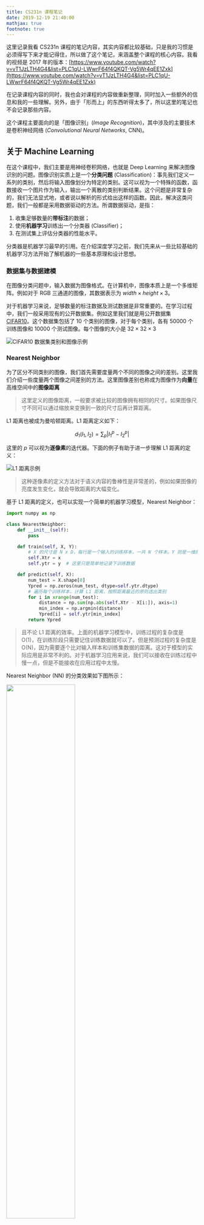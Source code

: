 ```yaml
---
title: CS231n 课程笔记
date: 2019-12-19 21:40:00
mathjax: true
footnote: true
---
```


这里记录我看 CS231n 课程的笔记内容，其实内容都比较基础，只是我的习惯是必须得写下来才能记得住，所以做了这个笔记，来涵盖整个课程的核心内容。我看的视频是 2017 年的版本：[https://www.youtube.com/watch?v=vT1JzLTH4G4&list=PLC1qU-LWwrF64f4QKQT-Vg5Wr4qEE1Zxk](https://www.youtube.com/watch?v=vT1JzLTH4G4&list=PLC1qU-LWwrF64f4QKQT-Vg5Wr4qEE1Zxk)

在记录课程内容的同时，我也会对课程的内容做重新整理，同时加入一些额外的信息和我的一些理解。另外，由于「形而上」的东西听得太多了，所以这里的笔记也不会记录那些内容。

这个课程主要面向的是「图像识别」(<i>Image Recognition</i>)，其中涉及的主要技术是卷积神经网络 (<i>Convolutional Neural Networks</i>, CNN)。

## 关于 Machine Learning

在这个课程中，我们主要是用神经卷积网络，也就是 Deep Learning 来解决图像识别的问题。图像识别实质上是一个**分类问题** (Classification)：事先我们定义一系列的类别，然后将输入图像划分为特定的类别。这可以视为一个特殊的函数，函数接收一个图片作为输入，输出一个离散的类别判断结果。这个问题是非常复杂的，我们无法显式地，或者说以解析的形式给出这样的函数。因此，解决这类问题，我们一般都是采用数据驱动的方法。所谓数据驱动，是指：

1. 收集足够数量的**带标注**的数据；
2. 使用**机器学习**训练出一个分类器 (Classifier)；
3. 在测试集上评估分类器的性能水平。

分类器是机器学习最早的引用。在介绍深度学习之前，我们先来从一些比较基础的机器学习方法开始了解机器的一些基本原理和设计思想。

### 数据集与数据建模

在图像分类问题中，输入数据为图像格式。在计算机中，图像本质上是一个多维矩阵。例如对于 RGB 三通道的图像，其数据表示为 $width \times height \times 3$。

对于机器学习来说，足够数量的标注数据及测试数据是非常重要的。在学习过程中，我们一般采用现有的公开数据集。例如这里我们就是用公开数据集 [CIFAR10](https://en.wikipedia.org/wiki/CIFAR-10)。这个数据集包括了 10 个类别的图像，对于每个类别，各有 50000 个训练图像和 10000 个测试图像。每个图像的大小是 $32 \times 32 \times 3$

![CIFAR10 数据集类别和图像示例](https://imgs.codewoody.com/uploads/big/1a23b6c81566c8da141925d0e1f36ed6.png)

### Nearest Neighbor

为了区分不同类别的图像，我们首先需要度量两个不同的图像之间的差别。这里我们介绍一些度量两个图像之间差别的方法。这里图像差别也称成为图像作为**向量**在高维空间中的**图像距离**

> 这里定义的图像距离，一般要求被比较的图像拥有相同的尺寸。如果图像尺寸不同可以通过缩放来变换到一致的尺寸后再计算距离。


L1 距离也被成为曼哈顿距离。L1 距离定义如下：

$$
d_1 (I_1, I_2) = \sum_{p} |I_1^p - I_2^p|
$$

这里的 $p$ 可以视为**逐像素**的迭代器。下面的例子有助于进一步理解 L1 距离的定义：

![L1 距离示例](https://imgs.codewoody.com/uploads/big/a1ef2bc8a5d4339ab38b530909ddd624.png)

> 这种逐像素的定义方法对于语义内容的鲁棒性是非常差的，例如如果图像的亮度发生变化，就会导致距离的大幅变化。

基于 L1 距离的定义，也可以实现一个简单的机器学习模型，Nearest Neighbor：

```python
import numpy as np

class NearestNeighbor:
    def __init__(self):
        pass

    def train(self, X, Y):
        # X 的尺寸是 N x D，每行是一个输入的训练样本，一共 N 个样本。Y 则是一维的。
        self.Xtr = x
        self.ytr = y  # 这里只是简单地记录下训练数据

    def predict(self, X):
        num_test = X.shape[0]
        Ypred = np.zeros(num_test, dtype=self.ytr.dtype)
        # 遍历每个训练样本，计算 L1 距离，按照距离最近的原则选出类别
        for i in xrange(num_test):
            distance = np.sum(np.abs(self.Xtr - X[i:]), axis=1)
            min_index = np.argmin(distance)
            Ypred[i] = self.ytr[min_index]
        return Ypred
```

> 且不论 L1 距离的效率。上面的机器学习模型中，训练过程的复杂度是 O(1)，在训练阶段只需要记住训练数据就可以了。但是预测过程的复杂度是 O(N)，因为需要逐个比对输入样本和训练集数据的距离。这对于模型的实际应用是非常不利的。对于机器学习应用来说，我们可以接收在训练过程中慢一点，但是不能接收在应用过程中太慢。

Nearest Neighbor (NN) 的分类效果如下图所示：

<img src="https://imgs.codewoody.com/uploads/big/92fc7b3dc9413d9d7f526fb2646060ab.png" alt="" style="width: 60%"/>

可以看到，NN 分类出来的结果，类别之间的切线非常曲折，这意味这少数的偏差值或者标注的错误会对分类结果产生比较大的影响，同时也不符合我们直观观察的结果，缺少真实世界的连续性。K-NN 算法就是为了解决这个问题而提出的。

### K-NN

K-NN 算法的思想是，比起在 NN 算法中我们值选择最近的 **1 个**点作为判决依据，在K-NN中，我们让距离输入点最近的 $K$ 个点进行**投票**，哪个类别的多，就判决为哪个类别。例如 $K = 3$ 时，距离输入点最近的 3 个样本点中，2 个是类别 A 的，1 个是类别 B 的，则输入点被判决为类别 A。K-NN 分类效果如下图：

![可以看到随着 K 的增长，不同区域之间的犬牙交错现象得到了抑制（红蓝之间的边界线）。白色区域为投票出现平票的区域。](https://imgs.codewoody.com/uploads/big/ebf2ba0f23b9150f4e3b47c546b7e1d6.png)

这里投票的过程没有加权重，在 K-NN 算法中，可以对投票环节进行不同的权重设计以达到不同的效果【~不过即便使用了 K-NN 算法的改进，这类基于距离的算法在图像的**语义层面**的分类上效果还是不好，所以基本上图像方面的问题都不实用 K-NN 算法。不过 K-NN 算法非常简单，适合让入门者了解机器学习的一些基本概念】。

### 更多不同类型的距离定义

上面的 K-NN 算法说明中我们一直使用的是 L1 距离。除了这种距离定义以外，还有其他众多不同的距离定义形式。如 L2 距离，又称欧几里得距离 (欧氏距离) 的定义为：

$$
d_2(I_1, I2) = \sqrt{\sum_p(I_1^p - I_2^p)^2}
$$

> 这里讨论一下 L1 和 L2 物理意义的区别。L1 距离的定义依赖于坐标轴，如果将坐标轴旋转一下，那么点之间的 L1 距离就会发生变化。L2 则不依赖于坐标轴的定义。因此 L2 适应用比较一般的情况，而如果坐标轴具备一定的特殊含义时，L1 距离可能会有比较好的效果。另外，计算量也可能成为需要考虑的因素。L2 的计算量要比 L1 大的多。
>
> 当然在实际应用中，还是靠尝试两者看效果来决定到底使用哪种。

### 超参数与 Validation

在使用 K-NN 算法时，如何选择参数 K 的值，如何选择距离函数是我们在训练开始以前就要指定的参数。这里需要我们设置，而不是从数据学习来的参数我们称之为超参数 (<i>Hyperparameter</i>)。如何设置合适的超参数的值依赖于具体的问题【~调参大法好】。

那么，如何调参呢？很多初学者会想当然地认为，调参的目的是让训练的模型在训练集上获得最好的性能，但是这是非常不好的做法。例如在 K-NN 算法中，设置 $K = 1$ 能够获得更好的精度。又例如在多项式曲线拟合中，如果有 100 个点，那么使用 100 阶的多项式去拟合能够在训练集上的完美的误差 -- 0。但是我们训练机器学习模型并不是为了让我们的模型在训练集上使用，而是在更多潜在的数据上使用。

那么一个简单改进思路是设置专门的测试集，在测试集上调试超参数的值。但是这也会产生上面提到的那种超参数和数据之前产生**过强**的耦合现象。更好的做法，是在训练集，测试集之外，设置专门的验证集 (<i>Validation</i>)，我们在验证集上调节超参数，最后在测试集上评估模型的性能【~使用这种做法，而不是使用前面两种错误的做法】。

更加强化的做法，我们称之为 <i>Cross-Validation</i>，即交叉验证。我们将训练数据分割为若干等分，然后逐个将某个等分作为验证集，将其他的作为训练集。**这种做法一般适合小规模的数据集，在深度学习中用的比较少**。

![图中绿色的为训练集，黄色的为验证集，红色的是测试集](https://imgs.codewoody.com/uploads/big/f2ed2d410c34321b7c4621bc8721823e.png)

## 线性分类

### 分类器的形式

线性分类 (Linear Classfication) 中，线性的意思代表了在这类分类器其中，分类器通过对特征数据进行线性组合来得到分类判决的依据。从可视化的角度来看，线性分类器中，不同类别的分界表现为高维的平面。特别的，在二维情况下，这个分界表现为直线，直线的两侧为不同的类别【~当然界面的线性会限制线性分类器的使用范围】。

> 线性分类是支撑向量机 (SVM) 的扩展。

例如在 CIFAR 10 分类问题中，使用线性分类意味着我们使用一个线性函数 $f(x, W)$ 将图像输入 $x$ 转化分类依据的分数。其中 $W$ 为需要从数据中学习的参数。

![](https://imgs.codewoody.com/uploads/big/78dd0d4698a9e829e8f25b613d918539.png)

这里线性函数的具体形式为: 

$$
f(x, W) = Wx + b
$$

> 如果给 $x$ 扩展一个列，且将新的维度设置为 1，则 $b$ 也可以整合进矩阵 $W$

这里矩阵 $W$ 为 $10 \times 3072$【~3072 = 32 \* 32 \* 3】。

![](https://imgs.codewoody.com/uploads/big/9fdd0fd146bb8a20de949cb19b00f58b.png)

<div id="meaning-of-w"></div>

如何理解线性分类器中的参数矩阵 $W$ 呢？事实上，参数矩阵基于模板创建了**模板图像**，然后通过模板图像来识别输入。我们将 $W$ 中的每一行还原成图像，结果如下：

![](https://imgs.codewoody.com/uploads/big/bfb6b365136e1d5872e684207d06ca2d.png)

我们可以从中看出对应类别的一些特征。这反应了参数矩阵 $W$ 作为**模板**图像的意义。在线性分类器中，受限于分类器的结构，每个类别我们只能生成一个这样的模板图像。而在更加复杂的模型中，我们可以得到层次更加丰富，数量更加庞大的模板模型。

> Assignment 1: [http://cs231n.github.io/assignments2017/assignment1/](http://cs231n.github.io/assignments2017/assignment1/)

### 损失函数

损失函数 (<i>Loss Function</i>) 是一个在机器学习与优化问题中非常重要的概念，它是效用函数 (<i>Utility Function</i>) 的反面。损失函数量化了预测结果的好坏程度。那么，找到让损失函数最小的参数，就能实现模型的最优化。损失函数的选择对于模型的性能有决定性的影响。

在本章节我们使用的线性函数中，损失函数的形式为：在给定数据集 $\{(x_i, y_i\}_{i = 1}^{N}$，其中 $x_i$ 为代表图像的向量数据，$y_i$ 为整型的标签值。损失函数的形式为 $L_i (f(x_i, W), y_i)$。这是单个样本的损失。模型在整个数据集上的平均损失为：

<div style="border: 1px solid">
$$
L = \frac{1}{N}\sum_i L_i (f(x_i, W), y_i)
$$
</div>

#### SVM Loss

源自支撑向量机的损失函数形式为：

$$
\begin{aligned}
L_i &= \sum_{j \neq y_i} \left\{ \begin{array}{ll}
0, & \text{if}\quad s_{y_i} \geq s_j + 1\\
s_j - s_{y_i} + 1, & \text{otherwise}
\end{array}
\right.\\
&= \sum_{j \neq y_i} \max (0, s_j - s_{y_i} + 1)
\end{aligned}
$$

其原理为逐一检查分类器为每个类别给出的分数。对于非正确的某个类别，如果分类器给出的分数低于为正确的分类给出的分数（这里设置了一个判决的阈值，阈值为1，即分数值需要低于超过1，反过来就是正确的类别的分数要有至少 1 的分数优势），则贡献 0 的损失。反之，贡献的损失值为分数差加上阈值 1。最后将所有非正确类别贡献的损失加起来。显然，如果分类器给出的结果是正确的，且有足够的辨识度（不给两个类别十分相近的评分），则损失是0。否则总会有一个正的损失分数，即分数的取值范围是$[0, \infty)$。

> 这里的阈值选择其实是比较随意的。1 是上面的损失函数定义中的唯一常数。事实上我们并不关心分数的绝对大小，而是关注其相对大小。例如如果将 $W$ 和 $b$ 同时乘以 10，那么分数之间的差也会乘以 10，那么阈值也可以变为 10。因此这里阈值常数只不过大致限定了分数的数量级，其选择不会对分类器的性能产生根本性的影响。因此这里我们设置成 1 就可以了。这个阈值不是需要优化的超参数。

下面用一个例子来说明。如果对于一张猫的照片，给出三个类别 cat, car, frog 的分数分别为 3.2, 5.1, -1.7，则损失计算的方法是：

$$
\begin{aligned}
L_i &= \sum_{j \neq y_i} \max(0, s_j, s_{y_i} + 1) \\
&= \max(0, 5.1 - 3.2 + 1) + \max(0, -1.7 - 3.2 + 1) \\
&= 2.9 + 0 \\
&= 2.9
\end{aligned}
$$

SVM Loss 的代码实现示例为：

```python
def L_i_vectorized(x, y, W):
    scores = W.dot(x)
    margins = np.maximum(0, scores - scores[y] + 1)
    margins[y] = 0
    loss_i = np.sum(margins)
    return loss_i
```

#### Softmax

我们并不关心分类器给出的分数的绝对大小，而是关心分数的相对大小。因此我们需要一种方法能够对分数输出的值进行形式上的统一。另外，有时候我们需要给出一个结果判断的概率评估。基于这两个需求，我们可以使用 Softmax (cross-entropy loss) 来处理分数结果。Softmax函数的形式为：

$$
P(Y = k | X = x_i) = \frac{e^{s_k}}{\sum_j e^{s_j}}
$$

此时对应的损失函数可以定义为：

$$
L_i = - \log P(Y = y_i | X = x_i) = -\log \left(\frac{e^{y_i}}{\sum_j e^{s_j}}\right)
$$

> Softmax 损失函数相比于 SVM 损失函数的一个特点在于，SVM 损失只关心分数是否存在一定的优势，而只要优势存在，具体的分差他就不再关心。例如分数 [10, 9, 9] 和 分数 [10, -100, -100] (第一个类别是正确的类别) 产生的损失是一样的。但是 Softmax 进一步关心分差的值的大小。因此，Softmax 要求不断地向正确的选项上集中分数。

### 过拟合与正则化

在上面的「超参数与Validation」章节我们提到了模型与训练数据**过度*耦合的问题。例如考虑一个曲线拟合问题，如果曲线形式足够复杂，让曲线穿过每一个数据点，那么可以取得最小的误差。

<img src="https://imgs.codewoody.com/uploads/big/58ed0392663a305e925f7e3c2f7cd399.png" alt="" style="width: 60%"/>

但是在潜在的应用数据上，这种拟合曲线性能不一定好：

<img src="https://imgs.codewoody.com/uploads/big/a05532ae8094411124878313ca6c6fb9.png" alt="" style="width: 60%"/>

使用一些更加简单的模型能够取得更好的效果：

<img src="https://imgs.codewoody.com/uploads/big/90bc6494411295a632f44f6b374adce6.png" alt="" style="width: 60%"/>

这种模型过于拟合训练数据的情况我们称之为过拟合。为了解决过拟合问题，我们为损失函数引入了**正则化**项目 (<i>Regulation</i>)。改进后的损失函数的形式是：

$$
L(W) = \frac{1}{N}\sum_{i = 1}^{N}L_i (f(x_i, W), y_i) + \lambda R(W)
$$

正则化可以避免模型过于复杂，保持比较简洁的模型。这是因为简单的模型可能有更大的普适性。正则化的目的也可以说是为了**泛化**模型的适用范围。

这里的 $\lambda$ 为超参数。

> 为什么加入正则化项可以阻止模型过于复杂呢？是因为函数 $R(\cdot)$ 评估了模型的复杂度？

比较常用的正则化项如下：

- L1 正则化：$R(W) = \sum_k \sum_l W^2_{k,l}$
- L2 正则化：$R(W) = \sum_k \sum_l |W_{k,l}|$
- Elastic net (L1 + L2): $R(W) = \sum_k \sum_l \beta W^2_{k,l} + \sum_k \sum_l |W_{k,l}|$

> Dropout, Batch Normalization, Stochastic Depth 也是正则化的手段

### 优化

在我们已经定义分类器的形式，也就是分数的定义方式 $f(x, W) = W x$，并且引入了损失函数的定义之后，寻找合适的参数矩阵 $W$ 的过程，其实就是最小化损失函数的过程。这是一个优化问题 (<i>Optimization</i>)。

### 梯度下降

梯度的概念是「多元函数」的斜率概念。而梯度定义为函数向各个变量求导得到的导数组成的向量。**梯度向量的反向即为函数值下降速度最快的方向**。这个概念在高等函数里面是比较基础的概念。剩下的问题是，如何求解损失函数的梯度 $dL/dW$。

> 用数值方法计算梯度是非常糟糕的算法。因为在深度学习中，参数的数量非常庞大，逐个维度计算数值导数计算量非常大。但是数值方法可以用来验证我们的梯度解析公式是否正确。

> 梯度只是指明了下降的方向，参数应该沿着负梯度方向前进多少的距离，这是一个需要提前指定的超参数。这个参数一般称之为 <i>Learning Rate</i>。

#### 随机梯度下降

损失函数的完整形式为

$$
L(W)=\frac{1}{N} \sum_{i=1}^{N} L_{i}\left(x_{i}, y_{i}, W\right)+\lambda R(W)
$$

其中要遍历整个训练集，在数据量比较大时，这意味着极为庞大的计算量。随机梯度下降 (<i>Stochastic Gradient Descent</i>) 则解决了这个问题。在计算梯度时，我们不再是遍历整个训练集，而是从训练集中随机选出一个子集（一般是32/64/128 个），然后基于这个子集计算梯度。

#### 梯度的计算 (Computational Graphs)

我们使用 <i>Computational Graphs</i> 的方法来处理复杂的模型的梯度计算问题。例如，前面提到的线性分类器，其计算图为：

![](https://imgs.codewoody.com/uploads/big/12e2d7f35082a8eb86e47c1baf6eceb1.jpg)

在计算图的基础上，我们可以逆着计算流的方向，使用 [<i>back propagation</i>](https://en.wikipedia.org/wiki/Backpropagation) 的方法来计算梯度，其原理是微分计算的[链式法则](https://zh.wikipedia.org/zh-hans/%E9%93%BE%E5%BC%8F%E6%B3%95%E5%88%99)。下面是一个简单的使用 <i>back propagation</i> 计算梯度的例子:

![](https://imgs.codewoody.com/uploads/big/d346be5dafd0027f469da0b7c02d5a99.png)

> 当然要是你微积分和矩阵论学的足够好，可以直接算。

<blockquote>

Sigmoid 函数 $\sigma (x) = \frac{1}{1 + e^{-x}}$ 的微分是

$$
\frac{d \sigma (x)}{d x} = (1 - \sigma (x)) \sigma (x)
$$

</blockquote>

## 神经网络

神经网络 (<i>Neural Networks</i>)。

### 神经网络模型

在上一个章节，我们建立起了一个线性分类的模型框架，这个框架包括线性模型，损失函数，以及优化方法 (梯度下降)。其中，线性模型的形式是 $f = Wx$。我们将其扩展为 $f = W_2 \max (0, W_1 x)$，这就成为一个**两层**的神经网络模型。

> 两层模型中的 $\max(0, \cdot)$ 计算实际上就是 Relu 函数，这类函数成为激励函数 (<i>activation functions</i>)，后面我们会提到。这类**非线性**函数是神经网络多层叠加的关键。缺乏这些非线性函数作为中继，将线性函数组装起来其实仍然是一层的。

<img src="https://imgs.codewoody.com/uploads/big/06b383e0ac612356327bbd24f88f7e74.png" alt="" style="width: 60%"/>

这个扩展过程可以继续扩展下去，这样我们可以得到更深层数的神经网络的模型。例如三层的结构：$f=W_3 \max (0, W_2 \max (0, W_1 x))$

在[前面](#meaning-of-w)我们提到过，线性分类器具有作为**模板图像**的含义。但是，线性分类器只能为每一个类别的图像创建一个模板。在多层神经网络中，网络结构的复杂性使得模型可以为同一类别创建**不同层次**的多个模板。

> 注意，尽管这个模型的名字叫做神经网络，但是这只是**类比**而已，神经网络模型和生物学意义上的神经网络有本质的不同。神经网络模型也不是仿生学。

### 激励函数

从某种程度上，激励函数可以视为将神经网络的不同层链接在一起的胶水，也是神经网络中**非线性要素**的来源。下面是一些常用的激励函数。

![](https://imgs.codewoody.com/uploads/big/ef67b15e4df2bdc02a28c9f31ea88978.png)

### 隐藏层

隐藏层 (<i>hidden layer</i>) 是对多层神经网络中除输入输出层以外的其他层的称呼。

![](https://imgs.codewoody.com/uploads/big/30469a05fd796b2d3819cd60329ac053.png)

## 卷积神经网络